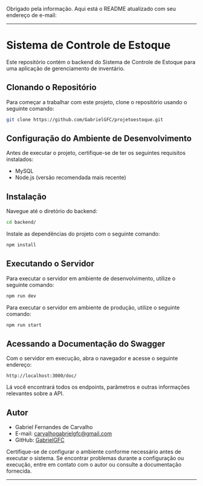 Obrigado pela informação. Aqui está o README atualizado com seu endereço de e-mail:

---

# Sistema de Controle de Estoque

Este repositório contém o backend do Sistema de Controle de Estoque para uma aplicação de gerenciamento de inventário.

## Clonando o Repositório

Para começar a trabalhar com este projeto, clone o repositório usando o seguinte comando:

```bash
git clone https://github.com/GabrielGFC/projetoestoque.git
```

## Configuração do Ambiente de Desenvolvimento

Antes de executar o projeto, certifique-se de ter os seguintes requisitos instalados:

- MySQL
- Node.js (versão recomendada mais recente)

## Instalação

Navegue até o diretório do backend:

```bash
cd backend/
```

Instale as dependências do projeto com o seguinte comando:

```bash
npm install
```

## Executando o Servidor

Para executar o servidor em ambiente de desenvolvimento, utilize o seguinte comando:

```bash
npm run dev
```

Para executar o servidor em ambiente de produção, utilize o seguinte comando:

```bash
npm run start
```

## Acessando a Documentação do Swagger

Com o servidor em execução, abra o navegador e acesse o seguinte endereço:

```
http://localhost:3000/doc/
```

Lá você encontrará todos os endpoints, parâmetros e outras informações relevantes sobre a API.

## Autor

- Gabriel Fernandes de Carvalho
- E-mail: carvalhogabrielgfc@gmail.com
- GitHub: [GabrielGFC](https://github.com/GabrielGFC)

Certifique-se de configurar o ambiente conforme necessário antes de executar o sistema. Se encontrar problemas durante a configuração ou execução, entre em contato com o autor ou consulte a documentação fornecida.

--- 

